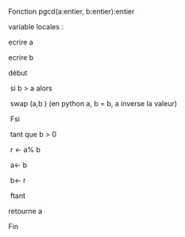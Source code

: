 Fonction pgcd(a:entier, b:entier):entier

variable locales : 

ecrire a 

ecrire b 

début

​	si b > a alors

​		swap (a,b )     (en python a, b = b, a   inverse la valeur)

​	Fsi

​	tant que b > 0

​		r <- a% b

​		a<- b

​		b<- r

​	ftant

retourne a 

Fin

​	